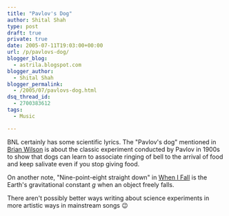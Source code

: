 ```yaml
---
title: "Pavlov's Dog"
author: Shital Shah
type: post
draft: true
private: true
date: 2005-07-11T19:03:00+00:00
url: /p/pavlovs-dog/
blogger_blog:
  - astrila.blogspot.com
blogger_author:
  - Shital Shah
blogger_permalink:
  - /2005/07/pavlovs-dog.html
dsq_thread_id:
  - 2700383612
tags:
  - Music

---
```

BNL certainly has some scientific lyrics. The "Pavlov's dog" mentioned in [Brian Wilson][1] is about the classic experiment conducted by Pavlov in 1900s to show that dogs can learn to associate ringing of bell to the arrival of food and keep salivate even if you stop giving food.

On another note, "Nine-point-eight straight down" in [When I Fall][2] is the Earth's gravitational constant _g_ when an object freely falls.

There aren't possibly better ways writing about science experiments in more artistic ways in mainstream songs 😉

 [1]: http://www.lyricsfreak.com/b/barenaked-ladies/13335.html
 [2]: http://www.lyricsfreak.com/b/barenaked-ladies/13331.html